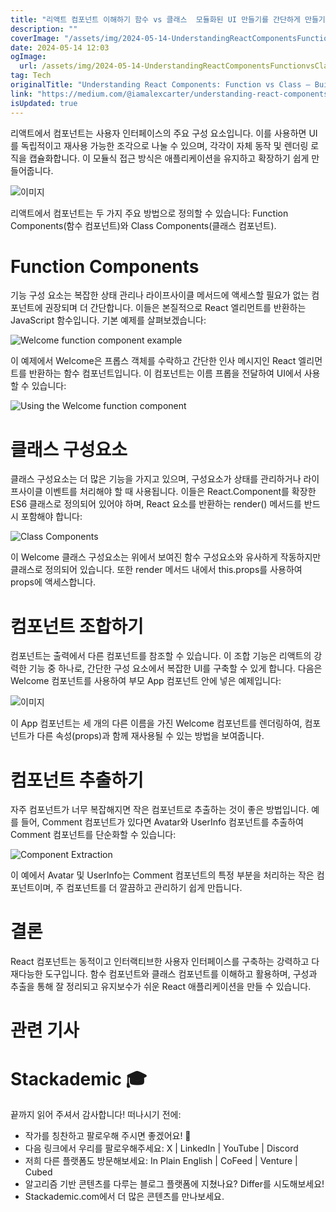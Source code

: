 ```yaml
---
title: "리액트 컴포넌트 이해하기 함수 vs 클래스  모듈화된 UI 만들기를 간단하게 만들기"
description: ""
coverImage: "/assets/img/2024-05-14-UnderstandingReactComponentsFunctionvsClassBuildingModularUIsMadeSimple_0.png"
date: 2024-05-14 12:03
ogImage: 
  url: /assets/img/2024-05-14-UnderstandingReactComponentsFunctionvsClassBuildingModularUIsMadeSimple_0.png
tag: Tech
originalTitle: "Understanding React Components: Function vs Class — Building Modular UIs Made Simple"
link: "https://medium.com/@iamalexcarter/understanding-react-components-function-vs-class-building-modular-uis-made-simple-38d1714d9e48"
isUpdated: true
---
```





리액트에서 컴포넌트는 사용자 인터페이스의 주요 구성 요소입니다. 이를 사용하면 UI를 독립적이고 재사용 가능한 조각으로 나눌 수 있으며, 각각이 자체 동작 및 렌더링 로직을 캡슐화합니다. 이 모듈식 접근 방식은 애플리케이션을 유지하고 확장하기 쉽게 만들어줍니다.

![이미지](/assets/img/2024-05-14-UnderstandingReactComponentsFunctionvsClassBuildingModularUIsMadeSimple_0.png)

리액트에서 컴포넌트는 두 가지 주요 방법으로 정의할 수 있습니다: Function Components(함수 컴포넌트)와 Class Components(클래스 컴포넌트).

# Function Components



기능 구성 요소는 복잡한 상태 관리나 라이프사이클 메서드에 액세스할 필요가 없는 컴포넌트에 권장되며 더 간단합니다. 이들은 본질적으로 React 엘리먼트를 반환하는 JavaScript 함수입니다. 기본 예제를 살펴보겠습니다:

![Welcome function component example](/assets/img/2024-05-14-UnderstandingReactComponentsFunctionvsClassBuildingModularUIsMadeSimple_1.png)

이 예제에서 Welcome은 프롭스 객체를 수락하고 간단한 인사 메시지인 React 엘리먼트를 반환하는 함수 컴포넌트입니다. 이 컴포넌트는 이름 프롭을 전달하여 UI에서 사용할 수 있습니다:

![Using the Welcome function component](/assets/img/2024-05-14-UnderstandingReactComponentsFunctionvsClassBuildingModularUIsMadeSimple_2.png)



# 클래스 구성요소

클래스 구성요소는 더 많은 기능을 가지고 있으며, 구성요소가 상태를 관리하거나 라이프사이클 이벤트를 처리해야 할 때 사용됩니다. 이들은 React.Component를 확장한 ES6 클래스로 정의되어 있어야 하며, React 요소를 반환하는 render() 메서드를 반드시 포함해야 합니다:

![Class Components](/assets/img/2024-05-14-UnderstandingReactComponentsFunctionvsClassBuildingModularUIsMadeSimple_3.png)

이 Welcome 클래스 구성요소는 위에서 보여진 함수 구성요소와 유사하게 작동하지만 클래스로 정의되어 있습니다. 또한 render 메서드 내에서 this.props를 사용하여 props에 액세스합니다.



# 컴포넌트 조합하기

컴포넌트는 출력에서 다른 컴포넌트를 참조할 수 있습니다. 이 조합 기능은 리액트의 강력한 기능 중 하나로, 간단한 구성 요소에서 복잡한 UI를 구축할 수 있게 합니다. 다음은 Welcome 컴포넌트를 사용하여 부모 App 컴포넌트 안에 넣은 예제입니다:

![이미지](/assets/img/2024-05-14-UnderstandingReactComponentsFunctionvsClassBuildingModularUIsMadeSimple_4.png)

이 App 컴포넌트는 세 개의 다른 이름을 가진 Welcome 컴포넌트를 렌더링하여, 컴포넌트가 다른 속성(props)과 함께 재사용될 수 있는 방법을 보여줍니다.



# 컴포넌트 추출하기

자주 컴포넌트가 너무 복잡해지면 작은 컴포넌트로 추출하는 것이 좋은 방법입니다. 예를 들어, Comment 컴포넌트가 있다면 Avatar와 UserInfo 컴포넌트를 추출하여 Comment 컴포넌트를 단순화할 수 있습니다:

![Component Extraction](/assets/img/2024-05-14-UnderstandingReactComponentsFunctionvsClassBuildingModularUIsMadeSimple_5.png)

이 예에서 Avatar 및 UserInfo는 Comment 컴포넌트의 특정 부분을 처리하는 작은 컴포넌트이며, 주 컴포넌트를 더 깔끔하고 관리하기 쉽게 만듭니다.



# 결론

React 컴포넌트는 동적이고 인터랙티브한 사용자 인터페이스를 구축하는 강력하고 다재다능한 도구입니다. 함수 컴포넌트와 클래스 컴포넌트를 이해하고 활용하며, 구성과 추출을 통해 잘 정리되고 유지보수가 쉬운 React 애플리케이션을 만들 수 있습니다.

# 관련 기사

# Stackademic 🎓



끝까지 읽어 주셔서 감사합니다! 떠나시기 전에:

- 작가를 칭찬하고 팔로우해 주시면 좋겠어요! 👏
- 다음 링크에서 우리를 팔로우해주세요: X | LinkedIn | YouTube | Discord
- 저희 다른 플랫폼도 방문해보세요: In Plain English | CoFeed | Venture | Cubed
- 알고리즘 기반 콘텐츠를 다루는 블로그 플랫폼에 지쳤나요? Differ를 시도해보세요!
- Stackademic.com에서 더 많은 콘텐츠를 만나보세요.